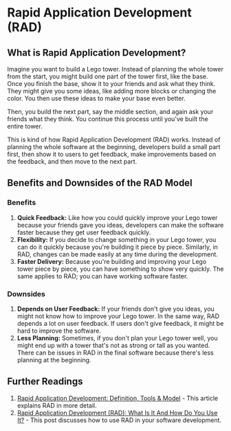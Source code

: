 # Rapid Application Development (RAD)

## What is Rapid Application Development?

Imagine you want to build a Lego tower. Instead of planning the whole tower from the start, you might build one part of the tower first, like the base. Once you finish the base, show it to your friends and ask what they think. They might give you some ideas, like adding more blocks or changing the color. You then use these ideas to make your base even better.

Then, you build the next part, say the middle section, and again ask your friends what they think. You continue this process until you've built the entire tower.

This is kind of how Rapid Application Development (RAD) works. Instead of planning the whole software at the beginning, developers build a small part first, then show it to users to get feedback, make improvements based on the feedback, and then move to the next part.

## Benefits and Downsides of the RAD Model

### Benefits

1. **Quick Feedback:** Like how you could quickly improve your Lego tower because your friends gave you ideas, developers can make the software faster because they get user feedback quickly.
2. **Flexibility:** If you decide to change something in your Lego tower, you can do it quickly because you're building it piece by piece. Similarly, in RAD, changes can be made easily at any time during the development.
3. **Faster Delivery:** Because you're building and improving your Lego tower piece by piece, you can have something to show very quickly. The same applies to RAD; you can have working software faster.

### Downsides

1. **Depends on User Feedback:** If your friends don't give you ideas, you might not know how to improve your Lego tower. In the same way, RAD depends a lot on user feedback. If users don't give feedback, it might be hard to improve the software.
2. **Less Planning:** Sometimes, if you don't plan your Lego tower well, you might end up with a tower that's not as strong or tall as you wanted. There can be issues in RAD in the final software because there's less planning at the beginning.

## Further Readings

1. [Rapid Application Development: Definition, Tools & Model](https://study.com/academy/lesson/rapid-application-development-definition-tools-model.html) - This article explains RAD in more detail.
2. [Rapid Application Development (RAD): What Is It And How Do You Use It?](https://airbrake.io/blog/sdlc/rapid-application-development) - This post discusses how to use RAD in your software development.
